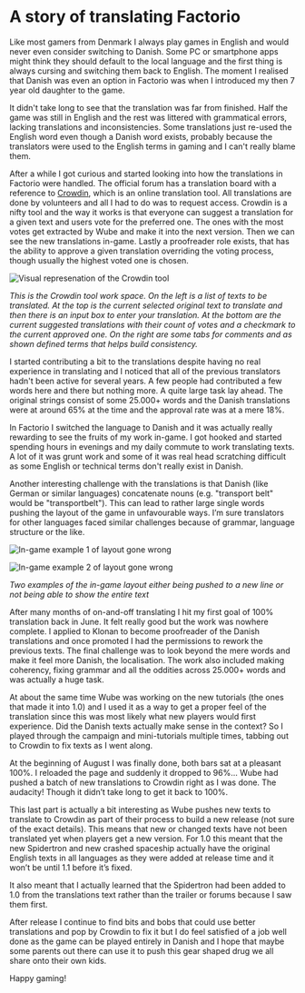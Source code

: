 # A story of translating Factorio

Like most gamers from Denmark I always play games in English and would never even consider switching to Danish. Some PC or smartphone apps might think they should default to the local language and the first thing is always cursing and switching them back to English. The moment I realised that Danish was even an option in Factorio was when I introduced my then 7 year old daughter to the game.

It didn't take long to see that the translation was far from finished. Half the game was still in English and the rest was littered with grammatical errors, lacking translations and inconsistencies. Some translations just re-used the English word even though a Danish word exists, probably because the translators were used to the English terms in gaming and I can't really blame them.

After a while I got curious and started looking into how the translations in Factorio were handled. The official forum has a translation board with a reference to [Crowdin](https://crowdin.com/project/factorio), which is an online translation tool. All translations are done by volunteers and all I had to do was to request access. Crowdin is a nifty tool and the way it works is that everyone can suggest a translation for a given text and users vote for the preferred one. The ones with the most votes get extracted by Wube and make it into the next version. Then we can see the new translations in-game. Lastly a proofreader role exists, that has the ability to approve a given translation overriding the voting process, though usually the highest voted one is chosen.

![Visual represenation of the Crowdin tool](https://i.imgur.com/j0AlBCQ.png)

*This is the Crowdin tool work space. On the left is a list of texts to be translated. At the top is the current selected original text to translate and then there is an input box to enter your translation. At the bottom are the current suggested translations with their count of votes and a checkmark to the current approved one. On the right are some tabs for comments and as shown defined terms that helps build consistency.*


I started contributing a bit to the translations despite having no real experience in translating and I noticed that all of the previous translators hadn't been active for several years. A few people had contributed a few words here and there but nothing more. A quite large task lay ahead. The original strings consist of some 25.000+ words and the Danish translations were at around 65% at the time and the approval rate was at a mere 18%.

In Factorio I switched the language to Danish and it was actually really rewarding to see the fruits of my work in-game. I got hooked and started spending hours in evenings and my daily commute to work translating texts. A lot of it was grunt work and some of it was real head scratching difficult as some English or technical terms don't really exist in Danish.

Another interesting challenge with the translations is that Danish (like German or similar languages) concatenate nouns (e.g. "transport belt" would be "transportbelt"). This can lead to rather large single words pushing the layout of the game in unfavourable ways. I’m sure translators for other languages faced similar challenges because of grammar, language structure or the like.

![In-game example 1 of layout gone wrong](https://i.imgur.com/GTSKDFQ.jpg)

![In-game example 2 of layout gone wrong](https://i.imgur.com/DzAZOv5.jpg)

*Two examples of the in-game layout either being pushed to a new line or not being able to show the entire text*


After many months of on-and-off translating I hit my first goal of 100% translation back in June. It felt really good but the work was nowhere complete. I applied to Klonan to become proofreader of the Danish translations and once promoted I had the permissions to rework the previous texts. The final challenge was to look beyond the mere words and make it feel more Danish, the localisation. The work also included making coherency, fixing grammar and all the oddities across 25.000+ words and was actually a huge task.

At about the same time Wube was working on the new tutorials (the ones that made it into 1.0) and I used it as a way to get a proper feel of the translation since this was most likely what new players would first experience. Did the Danish texts actually make sense in the context? So I played through the campaign and mini-tutorials multiple times, tabbing out to Crowdin to fix texts as I went along.

At the beginning of August I was finally done, both bars sat at a pleasant 100%. I reloaded the page and suddenly it dropped to 96%... Wube had pushed a batch of new translations to Crowdin right as I was done. The audacity! Though it didn’t take long to get it back to 100%.

This last part is actually a bit interesting as Wube pushes new texts to translate to Crowdin as part of their process to build a new release (not sure of the exact details). This means that new or changed texts have not been translated yet when players get a new version. For 1.0 this meant that the new Spidertron and new crashed spaceship actually have the original English texts in all languages as they were added at release time and it won’t be until 1.1 before it’s fixed.

It also meant that I actually learned that the Spidertron had been added to 1.0 from the translations text rather than the trailer or forums because I saw them first.

After release I continue to find bits and bobs that could use better translations and pop by Crowdin to fix it but I do feel satisfied of a job well done as the game can be played entirely in Danish and I hope that maybe some parents out there can use it to push this gear shaped drug we all share onto their own kids.

Happy gaming!

